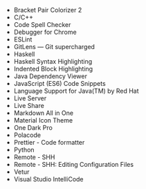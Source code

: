 - Bracket Pair Colorizer 2
- C/C++
- Code Spell Checker
- Debugger for Chrome
- ESLint
- GitLens — Git supercharged
- Haskell
- Haskell Syntax Highlighting
- Indented Block Highlighting
- Java Dependency Viewer
- JavaScript (ES6) Code Snippets
- Language Support for Java(TM) by Red Hat
- Live Server
- Live Share
- Markdown All in One
- Material Icon Theme
- One Dark Pro
- Polacode
- Prettier - Code formatter
- Python
- Remote - SHH
- Remote - SHH: Editing Configuration Files
- Vetur
- Visual Studio IntelliCode
